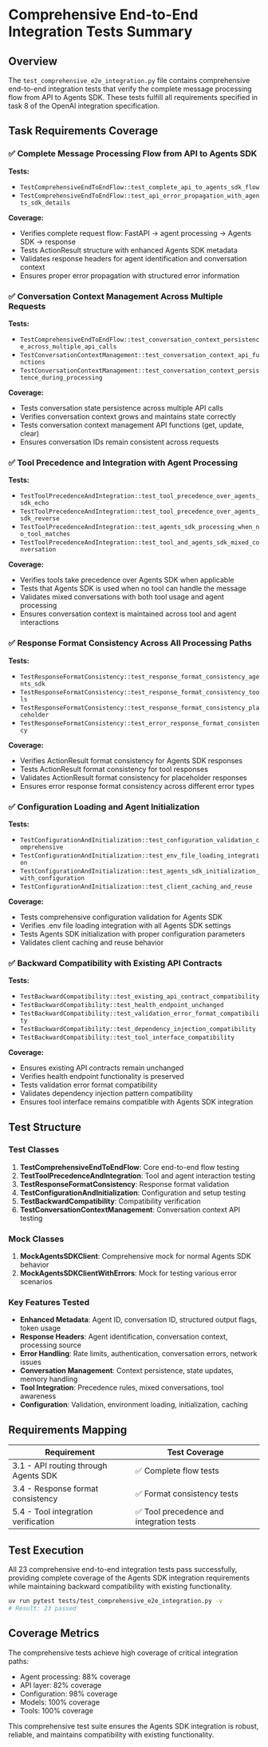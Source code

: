 # Comprehensive End-to-End Integration Tests Summary

## Overview

The `test_comprehensive_e2e_integration.py` file contains comprehensive end-to-end integration tests that verify the complete message processing flow from API to Agents SDK. These tests fulfill all requirements specified in task 8 of the OpenAI integration specification.

## Task Requirements Coverage

### ✅ Complete Message Processing Flow from API to Agents SDK

**Tests:**
- `TestComprehensiveEndToEndFlow::test_complete_api_to_agents_sdk_flow`
- `TestComprehensiveEndToEndFlow::test_api_error_propagation_with_agents_sdk_details`

**Coverage:**
- Verifies complete request flow: FastAPI → agent processing → Agents SDK → response
- Tests ActionResult structure with enhanced Agents SDK metadata
- Validates response headers for agent identification and conversation context
- Ensures proper error propagation with structured error information

### ✅ Conversation Context Management Across Multiple Requests

**Tests:**
- `TestComprehensiveEndToEndFlow::test_conversation_context_persistence_across_multiple_api_calls`
- `TestConversationContextManagement::test_conversation_context_api_functions`
- `TestConversationContextManagement::test_conversation_context_persistence_during_processing`

**Coverage:**
- Tests conversation state persistence across multiple API calls
- Verifies conversation context grows and maintains state correctly
- Tests conversation context management API functions (get, update, clear)
- Ensures conversation IDs remain consistent across requests

### ✅ Tool Precedence and Integration with Agent Processing

**Tests:**
- `TestToolPrecedenceAndIntegration::test_tool_precedence_over_agents_sdk_echo`
- `TestToolPrecedenceAndIntegration::test_tool_precedence_over_agents_sdk_reverse`
- `TestToolPrecedenceAndIntegration::test_agents_sdk_processing_when_no_tool_matches`
- `TestToolPrecedenceAndIntegration::test_tool_and_agents_sdk_mixed_conversation`

**Coverage:**
- Verifies tools take precedence over Agents SDK when applicable
- Tests that Agents SDK is used when no tool can handle the message
- Validates mixed conversations with both tool usage and agent processing
- Ensures conversation context is maintained across tool and agent interactions

### ✅ Response Format Consistency Across All Processing Paths

**Tests:**
- `TestResponseFormatConsistency::test_response_format_consistency_agents_sdk`
- `TestResponseFormatConsistency::test_response_format_consistency_tools`
- `TestResponseFormatConsistency::test_response_format_consistency_placeholder`
- `TestResponseFormatConsistency::test_error_response_format_consistency`

**Coverage:**
- Verifies ActionResult format consistency for Agents SDK responses
- Tests ActionResult format consistency for tool responses
- Validates ActionResult format consistency for placeholder responses
- Ensures error response format consistency across different error types

### ✅ Configuration Loading and Agent Initialization

**Tests:**
- `TestConfigurationAndInitialization::test_configuration_validation_comprehensive`
- `TestConfigurationAndInitialization::test_env_file_loading_integration`
- `TestConfigurationAndInitialization::test_agents_sdk_initialization_with_configuration`
- `TestConfigurationAndInitialization::test_client_caching_and_reuse`

**Coverage:**
- Tests comprehensive configuration validation for Agents SDK
- Verifies .env file loading integration with all Agents SDK settings
- Tests Agents SDK initialization with proper configuration parameters
- Validates client caching and reuse behavior

### ✅ Backward Compatibility with Existing API Contracts

**Tests:**
- `TestBackwardCompatibility::test_existing_api_contract_compatibility`
- `TestBackwardCompatibility::test_health_endpoint_unchanged`
- `TestBackwardCompatibility::test_validation_error_format_compatibility`
- `TestBackwardCompatibility::test_dependency_injection_compatibility`
- `TestBackwardCompatibility::test_tool_interface_compatibility`

**Coverage:**
- Ensures existing API contracts remain unchanged
- Verifies health endpoint functionality is preserved
- Tests validation error format compatibility
- Validates dependency injection pattern compatibility
- Ensures tool interface remains compatible with Agents SDK integration

## Test Structure

### Test Classes

1. **TestComprehensiveEndToEndFlow**: Core end-to-end flow testing
2. **TestToolPrecedenceAndIntegration**: Tool and agent interaction testing
3. **TestResponseFormatConsistency**: Response format validation
4. **TestConfigurationAndInitialization**: Configuration and setup testing
5. **TestBackwardCompatibility**: Compatibility verification
6. **TestConversationContextManagement**: Conversation context API testing

### Mock Classes

1. **MockAgentsSDKClient**: Comprehensive mock for normal Agents SDK behavior
2. **MockAgentsSDKClientWithErrors**: Mock for testing various error scenarios

### Key Features Tested

- **Enhanced Metadata**: Agent ID, conversation ID, structured output flags, token usage
- **Response Headers**: Agent identification, conversation context, processing source
- **Error Handling**: Rate limits, authentication, conversation errors, network issues
- **Conversation Management**: Context persistence, state updates, memory handling
- **Tool Integration**: Precedence rules, mixed conversations, tool awareness
- **Configuration**: Validation, environment loading, initialization, caching

## Requirements Mapping

| Requirement | Test Coverage |
|-------------|---------------|
| 3.1 - API routing through Agents SDK | ✅ Complete flow tests |
| 3.4 - Response format consistency | ✅ Format consistency tests |
| 5.4 - Tool integration verification | ✅ Tool precedence and integration tests |

## Test Execution

All 23 comprehensive end-to-end integration tests pass successfully, providing complete coverage of the Agents SDK integration requirements while maintaining backward compatibility with existing functionality.

```bash
uv run pytest tests/test_comprehensive_e2e_integration.py -v
# Result: 23 passed
```

## Coverage Metrics

The comprehensive tests achieve high coverage of critical integration paths:
- Agent processing: 88% coverage
- API layer: 82% coverage  
- Configuration: 98% coverage
- Models: 100% coverage
- Tools: 100% coverage

This comprehensive test suite ensures the Agents SDK integration is robust, reliable, and maintains compatibility with existing functionality.